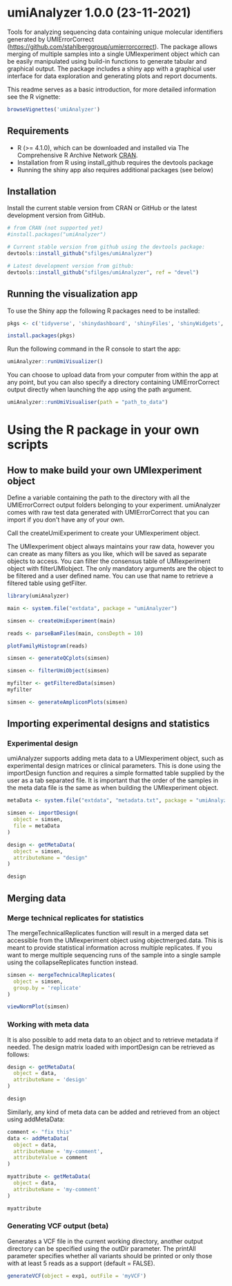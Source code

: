
# umiAnalyzer 1.0.0 (23-11-2021)

Tools for analyzing sequencing data containing unique
molecular identifiers generated by UMIErrorCorrect 
(<https://github.com/stahlberggroup/umierrorcorrect>). The package 
allows merging of multiple samples into a single UMIexperiment object which 
can be easily manipulated using build-in functions to generate tabular and
graphical output. The package includes a shiny app with a graphical
user interface for data exploration and generating plots and report
documents.

This readme serves as a basic introduction, for more detailed information see 
the R vignette:

```r
browseVignettes('umiAnalyzer')
```

Requirements
------------

- R (>= 4.1.0), which can be downloaded and installed via The Comprehensive R Archive Network [CRAN](https://cran.r-project.org/).
- Installation from R using install_github requires the devtools package
- Running the shiny app also requires additional packages (see below)

Installation 
------------

Install the current stable version from CRAN or GitHub or the latest
development version from GitHub.

```r
# from CRAN (not supported yet)
#install.packages("umiAnalyzer")

# Current stable version from github using the devtools package:
devtools::install_github("sfilges/umiAnalyzer")

# Latest development version from github:
devtools::install_github("sfilges/umiAnalyzer", ref = "devel")
```

Running the visualization app
------------

To use the Shiny app the following R packages need to be installed:

```r
pkgs <- c('tidyverse', 'shinydashboard', 'shinyFiles', 'shinyWidgets', 'DT')

install.packages(pkgs)
```

Run the following command in the R console to start the app:

```r
umiAnalyzer::runUmiVisualizer()
```

You can choose to upload data from your computer from within the app at any point,
but you can also specify a directory containing UMIErrorCorrect output directly
when launching the app using the path argument.

```r
umiAnalyzer::runUmiVisualiser(path = "path_to_data")
```

# Using the R package in your own scripts

How to make build your own UMIexperiment object
---------------------

Define a variable containing the path to the directory with all the UMIErrorCorrect output folders 
belonging to your experiment. umiAnalyzer comes with raw test data generated with UMIErrorCorrect that 
you can import if you don't have any of your own.

Call the createUmiExperiment to create your UMIexperiment object.

The UMIexperiment object always maintains your raw data, however you can create as many filters as you
like, which will be saved as separate objects to access. You can filter the consensus table of
UMIexperiment object with filterUMIobject. The only mandatory arguments are the object to be filtered
and a user defined name. You can use that name to retrieve a filtered table using getFilter. 

```r
library(umiAnalyzer)

main <- system.file("extdata", package = "umiAnalyzer")

simsen <- createUmiExperiment(main)

reads <- parseBamFiles(main, consDepth = 10)

plotFamilyHistogram(reads)

simsen <- generateQCplots(simsen)

simsen <- filterUmiObject(simsen)

myfilter <- getFilteredData(simsen)
myfilter

simsen <- generateAmpliconPlots(simsen)
```

## Importing experimental designs and statistics
### Experimental design
umiAnalyzer supports adding meta data to a  UMIexperiment object, such as experimental 
design matrices or clinical parameters. This is done using the importDesign function and requires a 
simple formatted table supplied by the user as a tab separated file. It is important that the order 
of the samples in the meta data file is the same as when building the UMIexperiment object.

```r
metaData <- system.file("extdata", "metadata.txt", package = "umiAnalyzer")

simsen <- importDesign(
  object = simsen,
  file = metaData
)

design <- getMetaData(
  object = simsen, 
  attributeName = "design"
)

design
```

## Merging data
### Merge technical replicates for statistics
The mergeTechnicalReplicates function will result in a merged data set accessible from the UMIexperiment object using 
object<at>merged.data. This is meant to provide statistical information across multiple replicates. If you want to merge 
multiple sequencing runs of the sample into a single sample using the collapseReplicates function instead.

```r
simsen <- mergeTechnicalReplicates(
  object = simsen,
  group.by = 'replicate'
)

viewNormPlot(simsen)
```

### Working with meta data

It is also possible to add meta data to an object and to retrieve metadata if needed. The design 
matrix loaded with importDesign can be retrieved as follows:

```r
design <- getMetaData(
  object = data,
  attributeName = 'design'
)

design
```

Similarly, any kind of meta data can be added and retrieved from an object using addMetaData:

```r
comment <- "fix this"
data <- addMetaData(
  object = data,
  attributeName = 'my-comment',
  attributeValue = comment
)

myattribute <- getMetaData(
  object = data,
  attributeName = 'my-comment'
)

myattribute
```

### Generating VCF output (beta)

Generates a VCF file in the current working directory, another output directory can be specified using the outDir parameter.
The printAll parameter specifies whether all variants should be printed or only those with at least 5 reads as a support (default = FALSE).

```r
generateVCF(object = exp1, outFile = 'myVCF')
```
